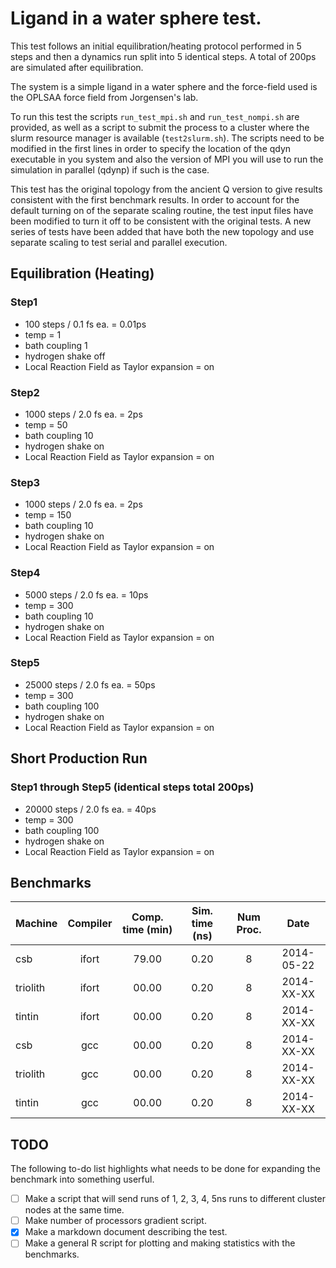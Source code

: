 Ligand in a water sphere test.
================================================================================

This test follows an initial equilibration/heating protocol performed 
in 5 steps and then a dynamics run split into 5 identical steps. A total of
200ps are simulated after equilibration.

The system is a simple ligand in a water sphere and the
force-field used is the OPLSAA force field from Jorgensen's lab.

To run this test the scripts `run_test_mpi.sh` and `run_test_nompi.sh` are
provided, as well as a script to submit the process to a cluster where the
slurm resource manager is available (`test2slurm.sh`). The scripts need to be
modified in the first lines in order to specify the location of the qdyn
executable in you system and also the version of MPI you will use to run the
simulation in parallel (qdynp) if such is the case.


This test has the original topology from the ancient Q version to give results consistent
with the first benchmark results. In order to account for the default turning on of the
separate scaling routine, the test input files have been modified to turn it off to
be consistent with the original tests. A new series of tests have been added that have 
both the new topology and use separate scaling to test serial and parallel execution.

Equilibration (Heating)
--------------------------------------------------------------------------------

### Step1
 - 100 steps / 0.1 fs ea. = 0.01ps
 - temp = 1
 - bath coupling 1
 - hydrogen shake off
 - Local Reaction Field as Taylor expansion = on


### Step2
 - 1000 steps / 2.0 fs ea. = 2ps
 - temp = 50
 - bath coupling 10
 - hydrogen shake on
 - Local Reaction Field as Taylor expansion = on


### Step3
 - 1000 steps / 2.0 fs ea. = 2ps
 - temp = 150
 - bath coupling 10
 - hydrogen shake on
 - Local Reaction Field as Taylor expansion = on


### Step4
 - 5000 steps / 2.0 fs ea. = 10ps
 - temp = 300
 - bath coupling 10
 - hydrogen shake on
 - Local Reaction Field as Taylor expansion = on


### Step5
 - 25000 steps / 2.0 fs ea. = 50ps
 - temp = 300
 - bath coupling 100
 - hydrogen shake on
 - Local Reaction Field as Taylor expansion = on



Short Production Run
--------------------------------------------------------------------------------

### Step1 through Step5 (identical steps total 200ps)
 - 20000 steps / 2.0 fs ea. = 40ps
 - temp = 300
 - bath coupling 100
 - hydrogen shake on
 - Local Reaction Field as Taylor expansion = on


Benchmarks
--------------------------------------------------------------------------------


|  Machine     | Compiler    | Comp. time (min) | Sim. time (ns) | Num Proc. |    Date    |
|:-------------|:-----------:|:----------------:|:--------------:|:---------:|:----------:|
| csb          | ifort       | 79.00            |      0.20      |   8       | 2014-05-22 |
| triolith     | ifort       | 00.00            |      0.20      |   8       | 2014-XX-XX |
| tintin       | ifort       | 00.00            |      0.20      |   8       | 2014-XX-XX |
| csb          | gcc         | 00.00            |      0.20      |   8       | 2014-XX-XX |
| triolith     | gcc         | 00.00            |      0.20      |   8       | 2014-XX-XX |
| tintin       | gcc         | 00.00            |      0.20      |   8       | 2014-XX-XX |


TODO
--------------------------------------------------------------------------------

The following to-do list highlights what needs to be done for expanding the benchmark into
something userful.

- [ ] Make a script that will send runs of 1, 2, 3, 4, 5ns runs to different cluster nodes
      at the same time.
- [ ] Make number of processors gradient script.
- [x] Make a markdown document describing the test.
- [ ] Make a general R script for plotting and making statistics with the benchmarks.
